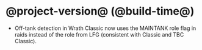 # @project-version@ (@build-time@)

* Off-tank detection in Wrath Classic now uses the MAINTANK role flag in raids instead of the role from LFG (consistent with Classic and TBC Classic).
